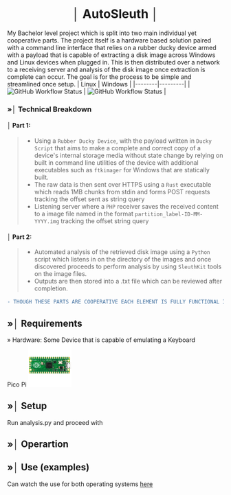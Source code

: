 <div align="center">
  <h1> │ AutoSleuth │ </h1>
</div>

My Bachelor level project which is split into two main individual yet cooperative parts. The project itself is a hardware based solution paired with a command line interface that relies on a rubber ducky device armed with a payload that is capable of extracting a disk image across Windows and Linux devices when plugged in. This is then distributed over a network to a receiving server and analysis of the disk image once extraction is complete can occur. The goal is for the process to be simple and streamlined once setup.
| Linux  | Windows |
|--------|---------|
| ![GitHub Workflow Status](https://img.shields.io/github/workflow/status/ciphey/ciphey/Python%20application?label=Linux) | ![GitHub Workflow Status](https://img.shields.io/github/workflow/status/ciphey/ciphey/Python%20application?label=Windows) |


### »│ Technical Breakdown
#### │ Part 1:
> - Using a `Rubber Ducky Device`, with the payload written in `Ducky Script` that aims to make a complete and correct copy of a device's internal storage media without state change by relying on built in command line utilities of the device with additional executables such as `ftkimager` for Windows that are statically built. 
> - The raw data is then sent over HTTPS using a `Rust` executable which reads 1MB chunks from stdin and forms POST requests tracking the offset sent as string query
> - Listening server where a `PHP` receiver saves the received content to a image file named in the format `partition_label-ID-MM-YYYY.img` tracking the offset string query

#### │ Part 2: 
> - Automated analysis of the retrieved disk image using a `Python` script which listens in on the directory of the images and once discovered proceeds to perform analysis by using `SleuthKit` tools on the image files. 
> - Outputs are then stored into a .txt file which can be reviewed after completion. 

```diff
- THOUGH THESE PARTS ARE COOPERATIVE EACH ELEMENT IS FULLY FUNCTIONAL INDEPENDENTLY OF EACH OTHER ALONG FOR EASY MODULATION -
```

## »│ Requirements

» Hardware: 
Some Device that is capable of emulating a Keyboard  
Pico Pi
<img width="20%" src="README_Photos/Pico.png">


## »│ Setup 
Run analysis.py and proceed with

## »│ Operartion

## »│ Use (examples)

Can watch the use for both operating systems [here](https://youtu.be/3uT5HS6frBo)
